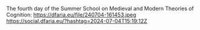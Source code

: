 The fourth day of the Summer School on Medieval and Modern Theories of Cognition: https://dfaria.eu/file/240704-161453.jpeg https://social.dfaria.eu/?hashtag=2024-07-04T15:19:12Z